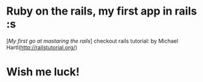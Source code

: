 # Ruby on the rails, my first app in rails :s

[*My first go at mastaring the rails*]
checkout rails tutorial: by Michael Hartl(http://railstutorial.org/)

# Wish me luck!